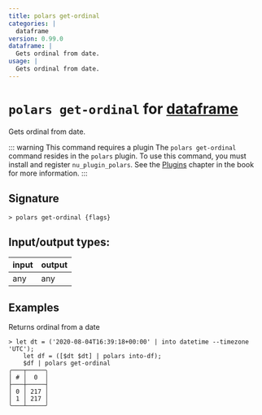 ```yaml
---
title: polars get-ordinal
categories: |
  dataframe
version: 0.99.0
dataframe: |
  Gets ordinal from date.
usage: |
  Gets ordinal from date.
---
```

<!-- This file is automatically generated. Please edit the command in https://github.com/nushell/nushell instead. -->

# `polars get-ordinal` for [dataframe](/commands/categories/dataframe.md)

<div class='command-title'>Gets ordinal from date.</div>

::: warning This command requires a plugin
The `polars get-ordinal` command resides in the `polars` plugin.
To use this command, you must install and register `nu_plugin_polars`.
See the [Plugins](/book/plugins.html) chapter in the book for more information.
:::

## Signature

```> polars get-ordinal {flags} ```


## Input/output types:

| input | output |
| ----- | ------ |
| any   | any    |

## Examples

Returns ordinal from a date
```nu
> let dt = ('2020-08-04T16:39:18+00:00' | into datetime --timezone 'UTC');
    let df = ([$dt $dt] | polars into-df);
    $df | polars get-ordinal
╭───┬─────╮
│ # │  0  │
├───┼─────┤
│ 0 │ 217 │
│ 1 │ 217 │
╰───┴─────╯

```
